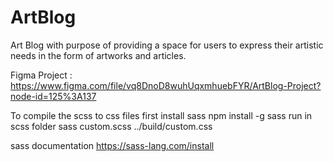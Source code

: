 # ArtBlog

Art Blog with purpose of providing a space for users to express their artistic needs in the form of artworks and articles.

Figma Project : https://www.figma.com/file/vq8DnoD8wuhUqxmhuebFYR/ArtBlog-Project?node-id=125%3A137

To compile the scss to css files first
install sass npm install -g sass
run in scss folder sass custom.scss ../build/custom.css

sass documentation https://sass-lang.com/install
